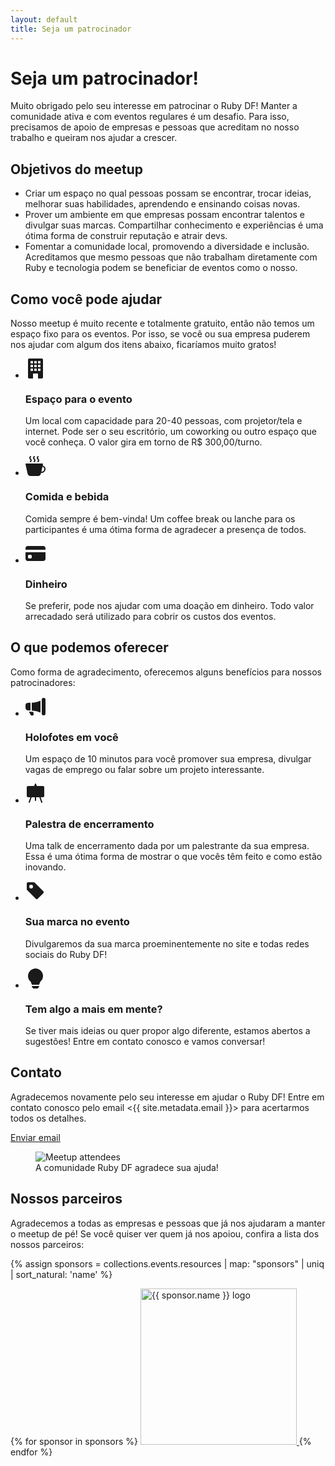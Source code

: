 ```yaml
---
layout: default
title: Seja um patrocinador
---
```


# Seja um patrocinador!

Muito obrigado pelo seu interesse em patrocinar o Ruby DF! Manter a comunidade
ativa e com eventos regulares é um desafio. Para isso, precisamos de apoio de
empresas e pessoas que acreditam no nosso trabalho e queiram nos ajudar a
crescer.

## Objetivos do meetup

- Criar um espaço no qual pessoas possam se encontrar, trocar ideias, melhorar
suas habilidades, aprendendo e ensinando coisas novas.
- Prover um ambiente em que empresas possam encontrar talentos e divulgar suas
marcas. Compartilhar conhecimento e experiências é uma ótima forma de construir
reputação e atrair devs.
- Fomentar a comunidade local, promovendo a diversidade e inclusão. Acreditamos
que mesmo pessoas que não trabalham diretamente com Ruby e tecnologia podem se
beneficiar de eventos como o nosso.

## Como você pode ajudar

Nosso meetup é muito recente e totalmente gratuito, então não temos um espaço
fixo para os eventos. Por isso, se você ou sua empresa puderem nos ajudar com
algum dos itens abaixo, ficaríamos muito gratos!

<ul class="p-0 list-none my-8 flex flex-wrap gap-8">
  <li class="stack flex-row mx-auto max-w-2xl gap-4">
    <span class="circle circle-large">
      <svg xmlns="http://www.w3.org/2000/svg" width="32" height="32" fill="currentColor" viewBox="0 0 16 16">
        <path d="M3 0a1 1 0 0 0-1 1v14a1 1 0 0 0 1 1h3v-3.5a.5.5 0 0 1 .5-.5h3a.5.5 0 0 1 .5.5V16h3a1 1 0 0 0 1-1V1a1 1 0 0 0-1-1zm1 2.5a.5.5 0 0 1 .5-.5h1a.5.5 0 0 1 .5.5v1a.5.5 0 0 1-.5.5h-1a.5.5 0 0 1-.5-.5zm3 0a.5.5 0 0 1 .5-.5h1a.5.5 0 0 1 .5.5v1a.5.5 0 0 1-.5.5h-1a.5.5 0 0 1-.5-.5zm3.5-.5h1a.5.5 0 0 1 .5.5v1a.5.5 0 0 1-.5.5h-1a.5.5 0 0 1-.5-.5v-1a.5.5 0 0 1 .5-.5M4 5.5a.5.5 0 0 1 .5-.5h1a.5.5 0 0 1 .5.5v1a.5.5 0 0 1-.5.5h-1a.5.5 0 0 1-.5-.5zM7.5 5h1a.5.5 0 0 1 .5.5v1a.5.5 0 0 1-.5.5h-1a.5.5 0 0 1-.5-.5v-1a.5.5 0 0 1 .5-.5m2.5.5a.5.5 0 0 1 .5-.5h1a.5.5 0 0 1 .5.5v1a.5.5 0 0 1-.5.5h-1a.5.5 0 0 1-.5-.5zM4.5 8h1a.5.5 0 0 1 .5.5v1a.5.5 0 0 1-.5.5h-1a.5.5 0 0 1-.5-.5v-1a.5.5 0 0 1 .5-.5m2.5.5a.5.5 0 0 1 .5-.5h1a.5.5 0 0 1 .5.5v1a.5.5 0 0 1-.5.5h-1a.5.5 0 0 1-.5-.5zm3.5-.5h1a.5.5 0 0 1 .5.5v1a.5.5 0 0 1-.5.5h-1a.5.5 0 0 1-.5-.5v-1a.5.5 0 0 1 .5-.5"/>
      </svg>
    </span>
    <div>
      <h3 class="mt-0 mb-1">Espaço para o evento</h3>
      <p class="m-0 text-secondary">
        Um local com capacidade para 20-40 pessoas, com projetor/tela e internet.
        Pode ser o seu escritório, um coworking ou outro espaço que você conheça.
        O valor gira em torno de R$ 300,00/turno.
      </p>
    </div>
  </li>

  <li class="stack flex-row mx-auto max-w-2xl gap-4">
    <span class="circle circle-large">
      <svg xmlns="http://www.w3.org/2000/svg" width="32" height="32" fill="currentColor" class="bi bi-credit-card-fill" viewBox="0 0 16 16">
        <path fill-rule="evenodd" d="M.5 6a.5.5 0 0 0-.488.608l1.652 7.434A2.5 2.5 0 0 0 4.104 16h5.792a2.5 2.5 0 0 0 2.44-1.958l.131-.59a3 3 0 0 0 1.3-5.854l.221-.99A.5.5 0 0 0 13.5 6zM13 12.5a2 2 0 0 1-.316-.025l.867-3.898A2.001 2.001 0 0 1 13 12.5"/>
        <path d="m4.4.8-.003.004-.014.019a4 4 0 0 0-.204.31 2 2 0 0 0-.141.267c-.026.06-.034.092-.037.103v.004a.6.6 0 0 0 .091.248c.075.133.178.272.308.445l.01.012c.118.158.26.347.37.543.112.2.22.455.22.745 0 .188-.065.368-.119.494a3 3 0 0 1-.202.388 5 5 0 0 1-.253.382l-.018.025-.005.008-.002.002A.5.5 0 0 1 3.6 4.2l.003-.004.014-.019a4 4 0 0 0 .204-.31 2 2 0 0 0 .141-.267c.026-.06.034-.092.037-.103a.6.6 0 0 0-.09-.252A4 4 0 0 0 3.6 2.8l-.01-.012a5 5 0 0 1-.37-.543A1.53 1.53 0 0 1 3 1.5c0-.188.065-.368.119-.494.059-.138.134-.274.202-.388a6 6 0 0 1 .253-.382l.025-.035A.5.5 0 0 1 4.4.8m3 0-.003.004-.014.019a4 4 0 0 0-.204.31 2 2 0 0 0-.141.267c-.026.06-.034.092-.037.103v.004a.6.6 0 0 0 .091.248c.075.133.178.272.308.445l.01.012c.118.158.26.347.37.543.112.2.22.455.22.745 0 .188-.065.368-.119.494a3 3 0 0 1-.202.388 5 5 0 0 1-.253.382l-.018.025-.005.008-.002.002A.5.5 0 0 1 6.6 4.2l.003-.004.014-.019a4 4 0 0 0 .204-.31 2 2 0 0 0 .141-.267c.026-.06.034-.092.037-.103a.6.6 0 0 0-.09-.252A4 4 0 0 0 6.6 2.8l-.01-.012a5 5 0 0 1-.37-.543A1.53 1.53 0 0 1 6 1.5c0-.188.065-.368.119-.494.059-.138.134-.274.202-.388a6 6 0 0 1 .253-.382l.025-.035A.5.5 0 0 1 7.4.8m3 0-.003.004-.014.019a4 4 0 0 0-.204.31 2 2 0 0 0-.141.267c-.026.06-.034.092-.037.103v.004a.6.6 0 0 0 .091.248c.075.133.178.272.308.445l.01.012c.118.158.26.347.37.543.112.2.22.455.22.745 0 .188-.065.368-.119.494a3 3 0 0 1-.202.388 5 5 0 0 1-.252.382l-.019.025-.005.008-.002.002A.5.5 0 0 1 9.6 4.2l.003-.004.014-.019a4 4 0 0 0 .204-.31 2 2 0 0 0 .141-.267c.026-.06.034-.092.037-.103a.6.6 0 0 0-.09-.252A4 4 0 0 0 9.6 2.8l-.01-.012a5 5 0 0 1-.37-.543A1.53 1.53 0 0 1 9 1.5c0-.188.065-.368.119-.494.059-.138.134-.274.202-.388a6 6 0 0 1 .253-.382l.025-.035A.5.5 0 0 1 10.4.8"/>
      </svg>
    </span>
    <div>
      <h3 class="mt-0 mb-1">Comida e bebida</h3>
      <p class="m-0 text-secondary">
        Comida sempre é bem-vinda! Um coffee break ou lanche para os participantes é uma ótima forma de agradecer a presença de todos.
      </p>
    </div>
  </li>

  <li class="stack flex-row mx-auto max-w-2xl gap-4">
    <span class="circle circle-large">
      <svg xmlns="http://www.w3.org/2000/svg" width="32" height="32" fill="currentColor" class="bi bi-credit-card-fill" viewBox="0 0 16 16">
        <path d="M0 4a2 2 0 0 1 2-2h12a2 2 0 0 1 2 2v1H0zm0 3v5a2 2 0 0 0 2 2h12a2 2 0 0 0 2-2V7zm3 2h1a1 1 0 0 1 1 1v1a1 1 0 0 1-1 1H3a1 1 0 0 1-1-1v-1a1 1 0 0 1 1-1"/>
      </svg>
    </span>
    <div>
      <h3 class="mt-0 mb-1">Dinheiro</h3>
      <p class="m-0 text-secondary">
        Se preferir, pode nos ajudar com uma doação em dinheiro. Todo valor arrecadado será utilizado para cobrir os custos dos eventos.
      </p>
    </div>
  </li>
</ul>

## O que podemos oferecer

Como forma de agradecimento, oferecemos alguns benefícios para nossos patrocinadores:

<ul class="p-0 list-none my-8 flex flex-wrap gap-8">
  <li class="stack flex-row mx-auto max-w-2xl gap-4">
    <span class="circle circle-large">
      <svg xmlns="http://www.w3.org/2000/svg" width="32" height="32" fill="currentColor" viewBox="0 0 16 16">
          <path d="M13 2.5a1.5 1.5 0 0 1 3 0v11a1.5 1.5 0 0 1-3 0zm-1 .724c-2.067.95-4.539 1.481-7 1.656v6.237a25 25 0 0 1 1.088.085c2.053.204 4.038.668 5.912 1.56zm-8 7.841V4.934c-.68.027-1.399.043-2.008.053A2.02 2.02 0 0 0 0 7v2c0 1.106.896 1.996 1.994 2.009l.496.008a64 64 0 0 1 1.51.048m1.39 1.081q.428.032.85.078l.253 1.69a1 1 0 0 1-.983 1.187h-.548a1 1 0 0 1-.916-.599l-1.314-2.48a66 66 0 0 1 1.692.064q.491.026.966.06"/>
      </svg>
    </span>
    <div>
      <h3 class="mt-0 mb-1">Holofotes em você</h3>
      <p class="m-0 text-secondary">Um espaço de 10 minutos para você promover sua empresa, divulgar vagas de emprego ou falar sobre um projeto interessante.</p>
    </div>
  </li>
  <li class="stack flex-row mx-auto max-w-2xl gap-4">
    <span class="circle circle-large">
      <svg xmlns="http://www.w3.org/2000/svg" width="32" height="32" fill="currentColor" viewBox="0 0 16 16">
          <path d="M8.473.337a.5.5 0 0 0-.946 0L6.954 2H2a1 1 0 0 0-1 1v7a1 1 0 0 0 1 1h1.85l-1.323 3.837a.5.5 0 1 0 .946.326L4.908 11H7.5v2.5a.5.5 0 0 0 1 0V11h2.592l1.435 4.163a.5.5 0 0 0 .946-.326L12.15 11H14a1 1 0 0 0 1-1V3a1 1 0 0 0-1-1H9.046z"/>
      </svg>
    </span>
    <div>
      <h3 class="mt-0 mb-1">Palestra de encerramento</h3>
      <p class="m-0 text-secondary">Uma talk de encerramento dada por um palestrante da sua empresa. Essa é uma ótima forma de mostrar o que vocês têm feito e como estão inovando.</p>
    </div>
  </li>
  <li class="stack flex-row mx-auto max-w-2xl gap-4">
    <span class="circle circle-large">
      <svg xmlns="http://www.w3.org/2000/svg" width="32" height="32" fill="currentColor" viewBox="0 0 16 16">
        <path d="M2 1a1 1 0 0 0-1 1v4.586a1 1 0 0 0 .293.707l7 7a1 1 0 0 0 1.414 0l4.586-4.586a1 1 0 0 0 0-1.414l-7-7A1 1 0 0 0 6.586 1zm4 3.5a1.5 1.5 0 1 1-3 0 1.5 1.5 0 0 1 3 0"/>
      </svg>
    </span>
    <div>
      <h3 class="mt-0 mb-1">Sua marca no evento</h3>
      <p class="m-0 text-secondary">Divulgaremos da sua marca proeminentemente no site e todas redes sociais do Ruby DF!</p>
    </div>
  </li>
  <li class="stack flex-row mx-auto max-w-2xl gap-4">
    <span class="circle circle-large">
      <svg xmlns="http://www.w3.org/2000/svg" width="32" height="32" fill="currentColor" viewBox="0 0 16 16">
          <path d="M2 6a6 6 0 1 1 10.174 4.31c-.203.196-.359.4-.453.619l-.762 1.769A.5.5 0 0 1 10.5 13h-5a.5.5 0 0 1-.46-.302l-.761-1.77a2 2 0 0 0-.453-.618A5.98 5.98 0 0 1 2 6m3 8.5a.5.5 0 0 1 .5-.5h5a.5.5 0 0 1 0 1l-.224.447a1 1 0 0 1-.894.553H6.618a1 1 0 0 1-.894-.553L5.5 15a.5.5 0 0 1-.5-.5"/>
      </svg>
    </span>
    <div>
      <h3 class="mt-0 mb-1">Tem algo a mais em mente?</h3>
      <p class="m-0 text-secondary">Se tiver mais ideias ou quer propor algo diferente, estamos abertos a sugestões!
      Entre em contato conosco e vamos conversar!</p>
    </div>
  </li>
</ul>

## Contato

Agradecemos novamente pelo seu interesse em ajudar o Ruby DF! Entre em contato
conosco pelo email <{{ site.metadata.email }}> para acertarmos todos os
detalhes.

<a class="button block w-fit mx-auto mb-8" href="mailto:{{ site.metadata.email }}" target="_blank" rel="noopener noreferrer">Enviar email</a>

<figure>
  <img class="block rounded-xl max-h-80 mx-auto event-picture" src="{{ '/images/events/2023-10.jpg' | relative_url }}" alt="Meetup attendees" alt="The Ruby DF community at a meetup">
  <figcaption class="text-center text-sm text-gray-600">A comunidade Ruby DF agradece sua ajuda!</figcaption>
</figure>

## Nossos parceiros

Agradecemos a todas as empresas e pessoas que já nos ajudaram a manter o meetup
de pé! Se você quiser ver quem já nos apoiou, confira a lista dos nossos
parceiros:

{% assign sponsors = collections.events.resources | map: "sponsors" | uniq | sort_natural: 'name' %}

<div class="flex flex-wrap items-center justify-evenly gap-8 mt-8">
{% for sponsor in sponsors %}
  <a href="{{ sponsor.link }}" target="_blank">
    <img width=250 src="{{ sponsor.logo | relative_url }}" alt="{{ sponsor.name }} logo" />
  </a>
{% endfor %}
</div>
